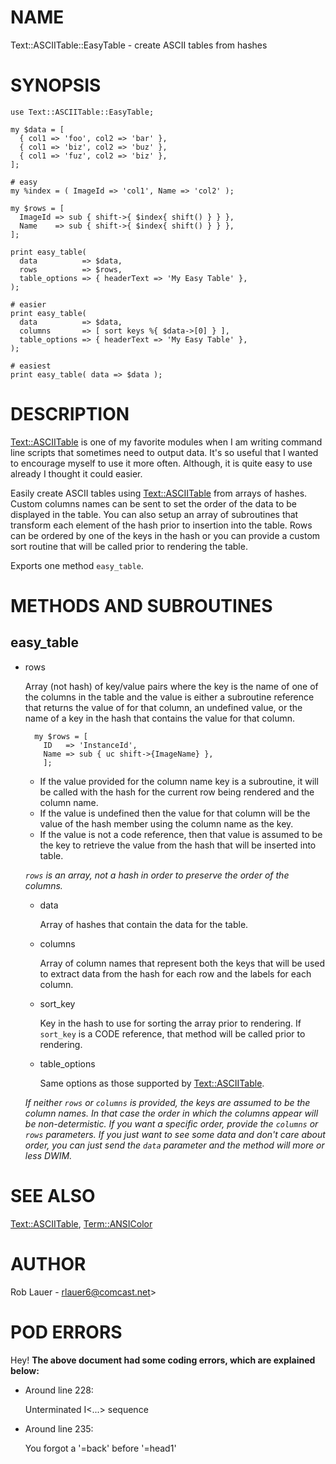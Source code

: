 # NAME

Text::ASCIITable::EasyTable - create ASCII tables from hashes

# SYNOPSIS

    use Text::ASCIITable::EasyTable;

    my $data = [
      { col1 => 'foo', col2 => 'bar' },
      { col1 => 'biz', col2 => 'buz' },
      { col1 => 'fuz', col2 => 'biz' },
    ];

    # easy
    my %index = ( ImageId => 'col1', Name => 'col2' );

    my $rows = [
      ImageId => sub { shift->{ $index{ shift() } } },
      Name    => sub { shift->{ $index{ shift() } } },
    ];
    
    print easy_table(
      data          => $data,
      rows          => $rows,
      table_options => { headerText => 'My Easy Table' },
    );

    # easier 
    print easy_table(
      data          => $data,
      columns       => [ sort keys %{ $data->[0] } ],
      table_options => { headerText => 'My Easy Table' },
    );
    
    # easiest 
    print easy_table( data => $data );

# DESCRIPTION

[Text::ASCIITable](https://metacpan.org/pod/Text%3A%3AASCIITable) is one of my favorite modules when I am writing
command line scripts that sometimes need to output data. It's so
useful that I wanted to encourage myself to use it more
often. Although, it is quite easy to use already I thought it could
easier.

Easily create ASCII tables using [Text::ASCIITable](https://metacpan.org/pod/Text%3A%3AASCIITable) from arrays of
hashes.  Custom columns names can be sent to set the order of the data
to be displayed in the table. You can also setup an array of
subroutines that transform each element of the hash prior to insertion
into the table. Rows can be ordered by one of the keys in the hash or
you can provide a custom sort routine that will be called prior to
rendering the table.

Exports one method `easy_table`. 

# METHODS AND SUBROUTINES

## easy\_table

- rows

    Array (not hash) of key/value pairs where the key is the name of one
    of the columns in the table and the value is either a subroutine
    reference that returns the value of for that column, an undefined value, or the
    name of a key in the hash that contains the value for that column.

        my $rows = [
          ID   => 'InstanceId',
          Name => sub { uc shift->{ImageName} },
          ];

    - If the value provided for the column name key is a subroutine, it will
    be called with the hash for the current row being rendered and the
    column name.
    - If the value is undefined then the value for that column
    will be the value of the hash member using the column name as the key.
    - If the value is not a code reference, then that value is assumed to
    be the key to retrieve the value from the hash that will be inserted
    into table.

    _`rows` is an array, not a hash in order to preserve
    the order of the columns._

    - data

        Array of hashes that contain the data for the table.

    - columns

        Array of column names that represent both the keys that will be used to
        extract data from the hash for each row and the labels for each column.

    - sort\_key

        Key in the hash to use for sorting the array prior to rendering.  If
        `sort_key` is a CODE reference, that method will be called prior to
        rendering.

    - table\_options

        Same options as those supported by [Text::ASCIITable](https://metacpan.org/pod/Text%3A%3AASCIITable).

    _If neither `rows` or `columns` is provided, the keys are assumed
    to be the column names. In that case the order in which the columns
    appear will be non-determistic. If you want a specific order, provide
    the `columns` or `rows` parameters. If you just want to see some
    data and don't care about order, you can just send the `data`
    parameter and the method will more or less DWIM._

# SEE ALSO

[Text::ASCIITable](https://metacpan.org/pod/Text%3A%3AASCIITable), [Term::ANSIColor](https://metacpan.org/pod/Term%3A%3AANSIColor)

# AUTHOR

Rob Lauer - <rlauer6@comcast.net>>

# POD ERRORS

Hey! **The above document had some coding errors, which are explained below:**

- Around line 228:

    Unterminated I<...> sequence

- Around line 235:

    You forgot a '=back' before '=head1'
